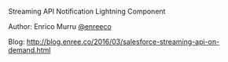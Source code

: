 Streaming API Notification Lightning Component

Author: Enrico Murru [@enreeco](http://enree.co)

Blog: http://blog.enree.co/2016/03/salesforce-streaming-api-on-demand.html
